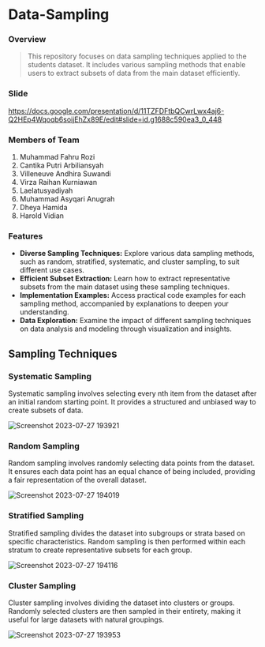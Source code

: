 # Data-Sampling

### Overview
> This repository focuses on data sampling techniques applied to the students dataset. It includes various sampling methods that enable users to extract subsets of data from the main dataset efficiently.

### Slide
https://docs.google.com/presentation/d/11TZFDFtbQCwrLwx4aj6-Q2HEp4Wqoqb6soijEhZx89E/edit#slide=id.g1688c590ea3_0_448

### Members of Team
1. Muhammad Fahru Rozi
2. Cantika Putri Arbiliansyah
3. Villeneuve Andhira Suwandi
4. Virza Raihan Kurniawan
5. Laelatusyadiyah
6. Muhammad Asyqari Anugrah
7. Dheya Hamida
8. Harold Vidian

### Features
* **Diverse Sampling Techniques:** Explore various data sampling methods, such as random, stratified, systematic, and cluster sampling, to suit different use cases.
* **Efficient Subset Extraction:** Learn how to extract representative subsets from the main dataset using these sampling techniques.
* **Implementation Examples:** Access practical code examples for each sampling method, accompanied by explanations to deepen your understanding.
* **Data Exploration:** Examine the impact of different sampling techniques on data analysis and modeling through visualization and insights.

## Sampling Techniques

### Systematic Sampling
Systematic sampling involves selecting every nth item from the dataset after an initial random starting point. It provides a structured and unbiased way to create subsets of data.

![Screenshot 2023-07-27 193921](https://github.com/cantikaputria/Data-Sampling/assets/85111014/e6d73a6c-d932-4fb5-9327-87b399c0ec86)

### Random Sampling
Random sampling involves randomly selecting data points from the dataset. It ensures each data point has an equal chance of being included, providing a fair representation of the overall dataset.

![Screenshot 2023-07-27 194019](https://github.com/cantikaputria/Data-Sampling/assets/85111014/516fd25f-d1ff-4264-84d7-a211b0ce4662)

### Stratified Sampling
Stratified sampling divides the dataset into subgroups or strata based on specific characteristics. Random sampling is then performed within each stratum to create representative subsets for each group.

![Screenshot 2023-07-27 194116](https://github.com/cantikaputria/Data-Sampling/assets/85111014/418cc1de-9661-47a3-80cf-ecee079bacab)

### Cluster Sampling
Cluster sampling involves dividing the dataset into clusters or groups. Randomly selected clusters are then sampled in their entirety, making it useful for large datasets with natural groupings.

![Screenshot 2023-07-27 193953](https://github.com/cantikaputria/Data-Sampling/assets/85111014/0fe2e86a-2754-4bb6-b992-33cf19ee77a4)
